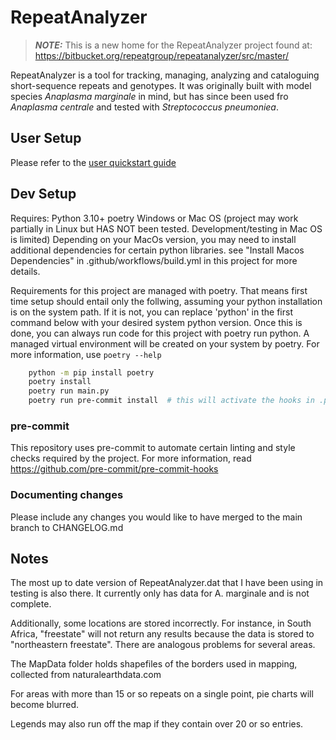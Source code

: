 # RepeatAnalyzer

> **_NOTE:_** This is a new home for the RepeatAnalyzer project found at: https://bitbucket.org/repeatgroup/repeatanalyzer/src/master/

RepeatAnalyzer is a tool for tracking, managing, analyzing and cataloguing short-sequence repeats and genotypes. It was originally built with model species _Anaplasma marginale_ in mind, but has since been used fro _Anaplasma centrale_ and tested with _Streptococcus pneumoniea_.

## User Setup

Please refer to the [user quickstart guide](https://github.com/prosaicpudding/RepeatAnalyzer/blob/main/UserGuide.md)

## Dev Setup

Requires:
   Python 3.10+
   poetry
   Windows or Mac OS
    (project may work partially in Linux but HAS NOT been tested. Development/testing in Mac OS is limited)
   Depending on your MacOs version, you may need to install additional dependencies for certain python libraries.
    see "Install Macos Dependencies" in .github/workflows/build.yml in this project for more details.

Requirements for this project are managed with poetry. That means first time setup should entail only the follwing, assuming your python installation is on the system path.
If it is not, you can replace 'python' in the first command below with your desired system python version. Once this is done, you can always run code for this project with
poetry run python. A managed virtual environment will be created on your system by poetry. For more information, use `poetry --help`

``` bash
    python -m pip install poetry
    poetry install
    poetry run main.py
    poetry run pre-commit install  # this will activate the hooks in .pre-commit-config.yml
```

### pre-commit

This repository uses pre-commit to automate certain linting and style checks required by the project. For more information, read https://github.com/pre-commit/pre-commit-hooks

### Documenting changes

Please include any changes you would like to have merged to the main branch to CHANGELOG.md

## Notes

The most up to date version of RepeatAnalyzer.dat that I have been using in testing is also there.
It currently only has data for A. marginale and is not complete.

Additionally, some locations are stored incorrectly. For instance, in South Africa, "freestate" will not
return any results because the data is stored to "northeastern freestate". There are analogous problems
for several areas.

The MapData folder holds shapefiles of the borders used in mapping, collected from naturalearthdata.com

For areas with more than 15 or so repeats on a single point, pie charts will become blurred.

Legends may also run off the map if they contain over 20 or so entries.
